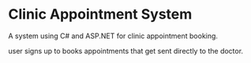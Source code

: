 # Clinic Appointment System

A system using C# and ASP.NET for clinic appointment booking.

user signs up to books appointments that get sent directly to the doctor. 
